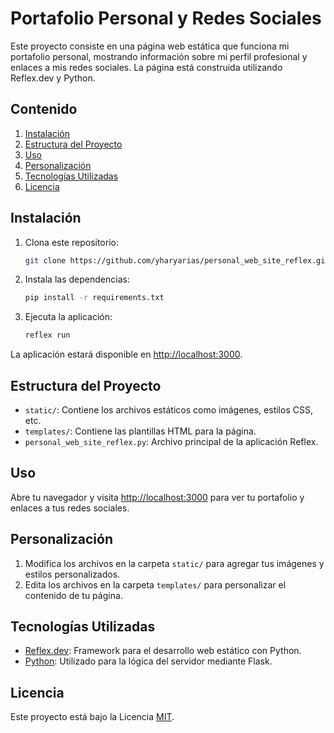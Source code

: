# Portafolio Personal y Redes Sociales

Este proyecto consiste en una página web estática que funciona mi portafolio personal, mostrando información sobre mi perfil profesional y enlaces a mis redes sociales. La página está construida utilizando Reflex.dev y Python.

## Contenido

1. [Instalación](#instalación)
2. [Estructura del Proyecto](#estructura-del-proyecto)
3. [Uso](#uso)
4. [Personalización](#personalización)
5. [Tecnologías Utilizadas](#tecnologías-utilizadas)
6. [Licencia](#licencia)

## Instalación

1. Clona este repositorio:

    ```bash
    git clone https://github.com/yharyarias/personal_web_site_reflex.git
    ```

2. Instala las dependencias:

    ```bash
    pip install -r requirements.txt
    ```

3. Ejecuta la aplicación:

    ```bash
    reflex run
    ```

La aplicación estará disponible en [http://localhost:3000](http://localhost:3000).

## Estructura del Proyecto

- `static/`: Contiene los archivos estáticos como imágenes, estilos CSS, etc.
- `templates/`: Contiene las plantillas HTML para la página.
- `personal_web_site_reflex.py`: Archivo principal de la aplicación Reflex.

## Uso

Abre tu navegador y visita [http://localhost:3000](http://localhost:3000) para ver tu portafolio y enlaces a tus redes sociales.

## Personalización

1. Modifica los archivos en la carpeta `static/` para agregar tus imágenes y estilos personalizados.
2. Edita los archivos en la carpeta `templates/` para personalizar el contenido de tu página.

## Tecnologías Utilizadas

- [Reflex.dev](https://reflex.dev/): Framework para el desarrollo web estático con Python.
- [Python](https://www.python.org/): Utilizado para la lógica del servidor mediante Flask.

## Licencia

Este proyecto está bajo la Licencia [MIT](LICENSE).
